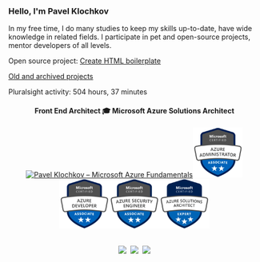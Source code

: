 <h3> Hello, I'm Pavel Klochkov</h3>
<p>In my free time, I do many studies to keep my skills up-to-date, have wide knowledge in related fields. I participate in pet and open-source projects, mentor developers of all levels.</p><p>Open source project: <a href="https://create-html-boilerplate.dev/" target="_blank" rel="noopener norefferer" title="Create HTML boilerplate">Create HTML boilerplate</a></p><p><a href="https://github.com/ckomop0x-archived-projects" target="_blank" rel="noopener norefferer" title="Old and archived projects">Old and archived projects</a></p>
<p>Pluralsight activity: 504 hours, 37 minutes<p>
<div align="center"><h4>Front End Architect 🎓 Microsoft Azure Solutions Architect</h4><div><a href="https://www.credly.com/badges/d06c47d3-ee53-4647-b26e-09f88d098692/public_url" target="_blank" rel="noopener noreferrer"><img src="https://images.credly.com/size/600x600/images/be8fcaeb-c769-4858-b567-ffaaa73ce8cf/image.png" height="100" alt="Pavel Klochkov – Microsoft Azure Fundamentals"/></a><a href="https://www.credly.com/badges/208878c5-e29f-4468-861e-318e9be4d3d9/public_url" target="_blank" rel="noopener noreferrer"><img src="https://raw.githubusercontent.com/ckomop0x/ckomop0x/master/azure-administrator-associate-600x600.png" height="100" alt="Pavel Klochkov – Microsoft Azure Administrator"/></a><a href="https://www.credly.com/badges/c2299b7d-48f7-40df-98da-a6b602146048/public_url" target="_blank" rel="noopener noreferrer"><img src="https://raw.githubusercontent.com/ckomop0x/ckomop0x/master/azure-developer-associate-600x600.png" height="100"  alt="Pavel Klochkov – Microsoft Azure Developer"/></a><a href="https://www.credly.com/badges/b0f1dd43-db5c-41a8-a34a-93c45c56725f/public_url" target="_blank" rel="noopener noreferrer"><img src="https://raw.githubusercontent.com/ckomop0x/ckomop0x/master/azure-security-engineer-associate-600x600.png" height="100"  alt="Pavel Klochkov – Microsoft Azure Security Engineer"/></a><a href="https://www.credly.com/badges/8ae6bd71-d817-40d0-8e84-3919221728ec" target="_blank" rel="noopener noreferrer"><img src="https://raw.githubusercontent.com/ckomop0x/ckomop0x/master/azure-solutions-architect-expert-600x600.png" height="100"  alt="Pavel Klochkov – Microsoft Azure Solutions Architect"/></a></div></div><br><p align="center"><a href="https://www.linkedin.com/in/ckomop0x/"><img height="30" src="https://raw.githubusercontent.com/tinakuzmenko/tinakuzmenko/master/001-linkedin.svg"></a>&nbsp;&nbsp;<a href="https://www.instagram.com/ckomop0x/"><img height="30" src="https://raw.githubusercontent.com/tinakuzmenko/tinakuzmenko/master/002-instagram.svg"></a>&nbsp;&nbsp;<a href="https://www.codewars.com/users/ckomop0x/"><img height="30" src="https://www.codewars.com/users/ckomop0x/badges/micro"></a></p>